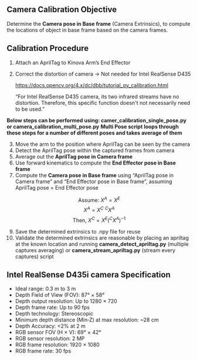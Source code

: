 
## **Camera Calibration Objective**

Determine the **Camera pose in Base frame** (Camera Extrinsics), to compute the locations of object in base frame based on the camera frames.


## Calibration **Procedure**

1. Attach an AprilTag to Kinova Arm’s End Effector
2. Correct the distortion of camera → Not needed for Intel RealSense D435
    
    https://docs.opencv.org/4.x/dc/dbb/tutorial_py_calibration.html
    
    “For Intel RealSense D435 camera, its two infrared streams have no distortion. Therefore, this specific function doesn't not necessarily need to be used.”
    
**Below steps can be performed using: camer_calibration_single_pose.py or camera_calibration_multi_pose.py**
**Multi Pose script loops through these steps for a number of different poses and takes average of them**

3. Move the arm to the position where AprilTag can be seen by the camera
4. Detect the AprilTag pose within the captured frames from camera
5. Average out the **AprilTag pose in Camera frame**
6. Use forward kinematics to compute the **End Effector pose in Base frame**
7. Compute the **Camera pose in Base frame** using “AprilTag pose in Camera frame” and “End Effector pose in Base frame”, assuming AprilTag pose = End Effector pose

$$
\text{Assume: } X^A = X^E
$$
$$
X^A = X^C\ ^CX^A
$$
$$
\text{ Then, } X^C = X^E (^CX^A)^{-1}
$$

9. Save the determined extrinsics to .npy file for reuse
8. Validate the determined extrinsics are reasonable by placing an apriltag at the known location and running **camera_detect_apriltag.py** (multiple captures averaging) or **camera_stream_apriltag.py** (stream every captures) script


## **Intel RealSense D435i camera Specification**

- Ideal range: 0.3 m to 3 m
- Depth Field of View (FOV): 87° × 58°
- Depth output resolution: Up to 1280 × 720
- Depth frame rate: Up to 90 fps
- Depth technology: Stereoscopic
- Minimum depth distance (Min‑Z) at max resolution: ~28 cm
- Depth Accuracy: <2% at 2 m
- RGB sensor FOV (H × V): 69° × 42°
- RGB sensor resolution: 2 MP
- RGB frame resolution: 1920 × 1080
- RGB frame rate: 30 fps